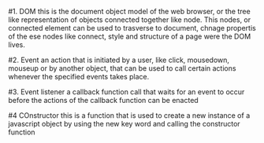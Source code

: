 #1. DOM
this is the document object model of the web browser, or the tree like representation of objects connected together like node. This nodes, or connected element can be used to trasverse to document, chnage propertis of the ese nodes like connect, style and structure of a page were the DOM lives.

#2. Event
an action that is initiated by a user, like click, mousedown, mouseup or by another object, that can be used to call certain actions whenever the specified events takes place.

#3. Event listener
a callback function call that waits for an event to occur before the actions of the callback function can be enacted

#4 COnstructor
this is a function that is used to create a new instance of a javascript object by using the new key word and calling the constructor function
